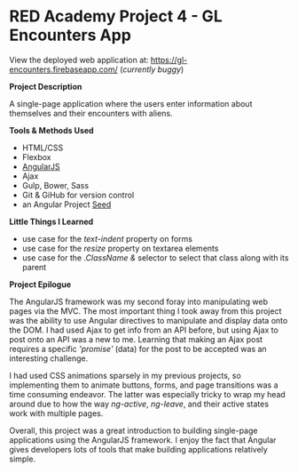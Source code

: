 # RED Academy Project 4 - GL Encounters App

View the deployed web application at: https://gl-encounters.firebaseapp.com/ (_currently buggy_)

**Project Description**

 A single-page application where the users enter information about themselves and their encounters with aliens.  

**Tools & Methods Used**

- HTML/CSS
- Flexbox
- [AngularJS](https://angularjs.org/)
- Ajax
- Gulp, Bower, Sass
- Git & GiHub for version control
- an Angular Project [Seed](https://github.com/redacademy/angular-project/tree/seed)

**Little Things I Learned**

- use case for the _text-indent_ property on forms
- use case for the _resize_ property on textarea elements
- use case for the _.ClassName &_ selector to select that class along with its parent

**Project Epilogue**

 The AngularJS framework was my second foray into manipulating web pages via the MVC. The most important thing I took away from this project was the ability to use Angular directives to manipulate and display data onto the DOM. I had used Ajax to get info from an API before, but using Ajax to post onto an API was a new to me. Learning that making an Ajax post requires a specific _'promise'_ (data) for the post to be accepted was an interesting challenge.

 I had used CSS animations sparsely in my previous projects, so implementing them to animate buttons, forms, and page transitions was a time consuming endeavor. The latter was especially tricky to wrap my head around due to how the way _ng-active_, _ng-leave_, and their active states work with multiple pages.

 Overall, this project was a great introduction to building single-page applications using the AngularJS framework. I enjoy the fact that Angular gives developers lots of tools that make building applications relatively simple.
